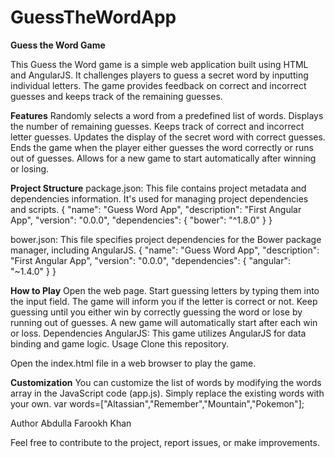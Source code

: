 # GuessTheWordApp
**Guess the Word Game**

This Guess the Word game is a simple web application built using HTML and AngularJS. It challenges players to guess a secret word by inputting individual letters. The game provides feedback on correct and incorrect guesses and keeps track of the remaining guesses.

**Features**
Randomly selects a word from a predefined list of words.
Displays the number of remaining guesses.
Keeps track of correct and incorrect letter guesses.
Updates the display of the secret word with correct guesses.
Ends the game when the player either guesses the word correctly or runs out of guesses.
Allows for a new game to start automatically after winning or losing.

**Project Structure**
package.json: This file contains project metadata and dependencies information. It's used for managing project dependencies and scripts.
{
  "name": "Guess Word App",
  "description": "First Angular App",
  "version": "0.0.0",
  "dependencies": {
    "bower": "^1.8.0"
  }
}


bower.json: This file specifies project dependencies for the Bower package manager, including AngularJS.
{
  "name": "Guess Word App",
  "description": "First Angular App",
  "version": "0.0.0",
  "dependencies": {
    "angular": "~1.4.0"
  }
}

**How to Play**
Open the web page.
Start guessing letters by typing them into the input field.
The game will inform you if the letter is correct or not.
Keep guessing until you either win by correctly guessing the word or lose by running out of guesses.
A new game will automatically start after each win or loss.
Dependencies
AngularJS: This game utilizes AngularJS for data binding and game logic.
Usage
Clone this repository.

Open the index.html file in a web browser to play the game.

**Customization**
You can customize the list of words by modifying the words array in the JavaScript code (app.js). Simply replace the existing words with your own.
var words=["Altassian","Remember","Mountain","Pokemon"];


Author
Abdulla Farookh Khan

Feel free to contribute to the project, report issues, or make improvements.

